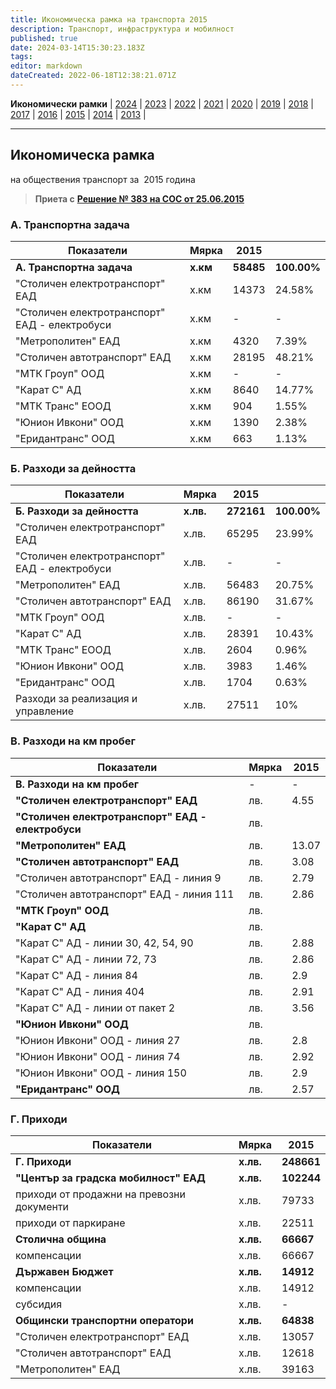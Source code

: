 ```yaml
---
title: Икономическа рамка на транспорта 2015
description: Транспорт, инфраструктура и мобилност
published: true
date: 2024-03-14T15:30:23.183Z
tags: 
editor: markdown
dateCreated: 2022-06-18T12:38:21.071Z
---
```


**Икономически рамки** | [2024](/bg/economics-and-society/economic-framework/2024) | [2023](/bg/economics-and-society/economic-framework/2023) | [2022](/bg/economics-and-society/economic-framework/2022) | [2021](/bg/economics-and-society/economic-framework/2021) | [2020](/bg/economics-and-society/economic-framework/2020) | [2019](/bg/economics-and-society/economic-framework/2019) | [2018](/bg/economics-and-society/economic-framework/2018) | [2017](/bg/economics-and-society/economic-framework/2017) | [2016](/bg/economics-and-society/economic-framework/2016) | [2015](/bg/economics-and-society/economic-framework/2015) | [2014](/bg/economics-and-society/economic-framework/2014) | [2013](/bg/economics-and-society/economic-framework/2013) |

---

## **Икономическа рамка**  
на обществения транспорт за  2015 година

> **Приета с** [**Решение № 383 на СОС от 25.06.2015**](http://trinmo.org/bg/politics/sofia-council-decisions#%D1%80%D0%B5%D1%88%D0%B5%D0%BD%D0%B8%D0%B5-no383-%D0%BD%D0%B0-%D1%81%D0%BE%D1%81-%D0%BE%D1%82-25062015)

### **А. Транспортна задача**

| Показатели | Мярка | 2015 |     |
| --- | --- | --- | --- |
| **А. Транспортна задача** | **х.км** | **58485** | **100.00%** |
| "Столичен електротранспорт" ЕАД | х.км | 14373 | 24.58% |
| "Столичен електротранспорт" ЕАД - електробуси | х.км | \-  | \-  |
| "Метрополитен" ЕАД | х.км | 4320 | 7.39% |
| "Столичен автотранспорт" ЕАД | х.км | 28195 | 48.21% |
| "МТК Гроуп" ООД | х.км | \-  | \-  |
| "Карат С" АД | х.км | 8640 | 14.77% |
| "МТК Транс" ЕООД | х.км | 904 | 1.55% |
| "Юнион Ивкони" ООД | х.км | 1390 | 2.38% |
| "Еридантранс" ООД | х.км | 663 | 1.13% |

### Б. Разходи за дейността

| Показатели | Мярка | 2015 |     |
| --- | --- | --- | --- |
| **Б. Разходи за дейността** | **х.лв.** | **272161** | **100.00%** |
| "Столичен електротранспорт" ЕАД | х.лв. | 65295 | 23.99% |
| "Столичен електротранспорт" ЕАД - електробуси | х.лв. | \-  | \-  |
| "Метрополитен" ЕАД | х.лв. | 56483 | 20.75% |
| "Столичен автотранспорт" ЕАД | х.лв. | 86190 | 31.67% |
| "МТК Гроуп" ООД | х.лв. | \-  | \-  |
| "Карат С" АД | х.лв. | 28391 | 10.43% |
| "МТК Транс" ЕООД | х.лв. | 2604 | 0.96% |
| "Юнион Ивкони" ООД | х.лв. | 3983 | 1.46% |
| "Еридантранс" ООД | х.лв. | 1704 | 0.63% |
| Разходи за реализация и управление | х.лв. | 27511 | 10% |

### В. Разходи на км пробег

| Показатели | Мярка | 2015 |
| --- | --- | --- |
| **В. Разходи на км пробег** | -   | -   |
| **"Столичен електротранспорт" ЕАД** | лв. | 4.55 |
| **"Столичен електротранспорт" ЕАД - електробуси** | лв. |     |
| **"Метрополитен" ЕАД** | лв. | 13.07 |
| **"Столичен автотранспорт" ЕАД** | лв. | 3.08 |
| "Столичен автотранспорт" ЕАД - линия 9 | лв. | 2.79 |
| "Столичен автотранспорт" ЕАД - линия 111 | лв. | 2.86 |
| **"МТК Гроуп" ООД** | лв. |     |
| **"Карат С" АД** | лв. |     |
| "Карат С" АД - линии 30, 42, 54, 90 | лв. | 2.88 |
| "Карат С" АД - линии 72, 73 | лв. | 2.86 |
| "Карат С" АД - линия 84 | лв. | 2.9 |
| "Карат С" АД - линия 404 | лв. | 2.91 |
| "Карат С" АД - линии от пакет 2 | лв. | 3.56 |
| **"Юнион Ивкони" ООД** | лв. |     |
| "Юнион Ивкони" ООД - линия 27 | лв. | 2.8 |
| "Юнион Ивкони" ООД - линия 74 | лв. | 2.92 |
| "Юнион Ивкони" ООД - линия 150 | лв. | 2.9 |
| **"Еридантранс" ООД** | лв. | 2.57 |

### Г. Приходи

| **Показатели** | **Мярка** | **2015** |
| --- | --- | --- |
| **Г. Приходи** | **х.лв.** | **248661** |
| **"Център за градска мобилност" ЕАД** | **х.лв.** | **102244** |
| приходи от продажни на превозни документи | х.лв. | 79733 |
| приходи от паркиране | х.лв. | 22511 |
| **Столична община** | **х.лв.** | **66667** |
| компенсации | х.лв. | 66667 |
| **Държавен Бюджет** | **х.лв.** | **14912** |
| компенсации | х.лв. | 14912 |
| субсидия | х.лв. | \-  |
| **Общински транспортни оператори** | **х.лв.** | **64838** |
| "Столичен електротранспорт" ЕАД | х.лв. | 13057 |
| "Столичен автотранспорт" ЕАД | х.лв. | 12618 |
| "Метрополитен" ЕАД | х.лв. | 39163 |